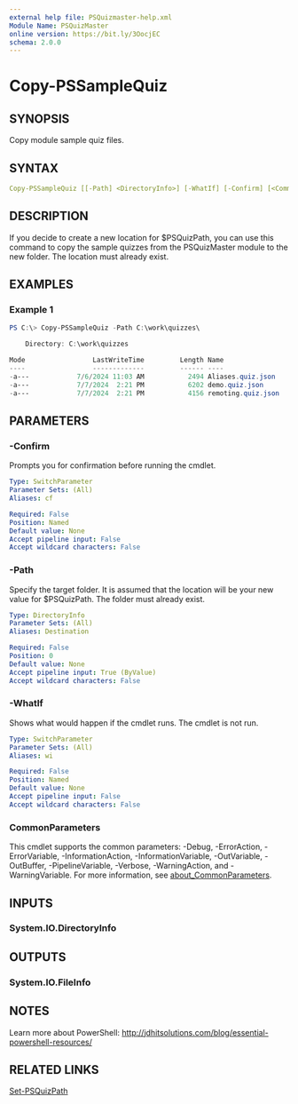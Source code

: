 ```yaml
---
external help file: PSQuizmaster-help.xml
Module Name: PSQuizMaster
online version: https://bit.ly/3OocjEC
schema: 2.0.0
---
```


# Copy-PSSampleQuiz

## SYNOPSIS

Copy module sample quiz files.

## SYNTAX

```yaml
Copy-PSSampleQuiz [[-Path] <DirectoryInfo>] [-WhatIf] [-Confirm] [<CommonParameters>]
```

## DESCRIPTION

If you decide to create a new location for $PSQuizPath, you can use this command to copy the sample quizzes from the PSQuizMaster module to the new folder. The location must already exist.

## EXAMPLES

### Example 1

```powershell
PS C:\> Copy-PSSampleQuiz -Path C:\work\quizzes\

    Directory: C:\work\quizzes

Mode                 LastWriteTime         Length Name
----                 -------------         ------ ----
-a---            7/6/2024 11:03 AM           2494 Aliases.quiz.json
-a---            7/7/2024  2:21 PM           6202 demo.quiz.json
-a---            7/7/2024  2:21 PM           4156 remoting.quiz.json
```

## PARAMETERS

### -Confirm

Prompts you for confirmation before running the cmdlet.

```yaml
Type: SwitchParameter
Parameter Sets: (All)
Aliases: cf

Required: False
Position: Named
Default value: None
Accept pipeline input: False
Accept wildcard characters: False
```

### -Path

Specify the target folder.
It is assumed that the location will be your new value for $PSQuizPath.
The folder must already exist.

```yaml
Type: DirectoryInfo
Parameter Sets: (All)
Aliases: Destination

Required: False
Position: 0
Default value: None
Accept pipeline input: True (ByValue)
Accept wildcard characters: False
```

### -WhatIf

Shows what would happen if the cmdlet runs.
The cmdlet is not run.

```yaml
Type: SwitchParameter
Parameter Sets: (All)
Aliases: wi

Required: False
Position: Named
Default value: None
Accept pipeline input: False
Accept wildcard characters: False
```

### CommonParameters

This cmdlet supports the common parameters: -Debug, -ErrorAction, -ErrorVariable, -InformationAction, -InformationVariable, -OutVariable, -OutBuffer, -PipelineVariable, -Verbose, -WarningAction, and -WarningVariable. For more information, see [about_CommonParameters](http://go.microsoft.com/fwlink/?LinkID=113216).

## INPUTS

### System.IO.DirectoryInfo

## OUTPUTS

### System.IO.FileInfo

## NOTES

Learn more about PowerShell:
http://jdhitsolutions.com/blog/essential-powershell-resources/

## RELATED LINKS

[Set-PSQuizPath](Set-PSQuizPath.md)
